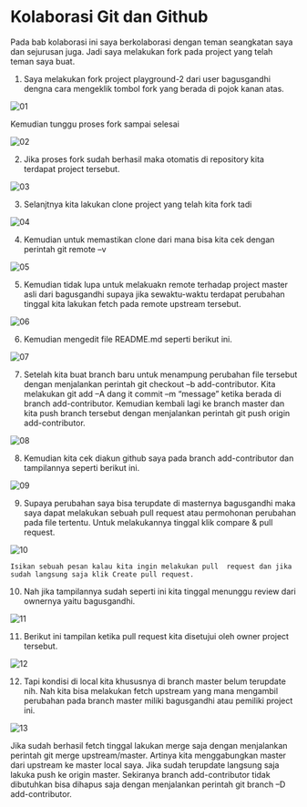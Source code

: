 # Kolaborasi Git dan Github

Pada bab kolaborasi ini saya berkolaborasi dengan teman seangkatan saya dan sejurusan juga. Jadi saya melakukan fork pada project yang telah teman saya buat.

1. Saya melakukan fork project playground-2 dari user bagusgandhi dengna cara mengeklik tombol fork yang berada di pojok kanan atas.

![01](Tugas/4.Kolaborasi/Screenshot_1.jpg)
    
   Kemudian tunggu proses fork sampai selesai 

![02](Tugas/4.Kolaborasi/Screenshot_2.jpg)

2. Jika proses fork sudah berhasil maka otomatis di repository kita terdapat project tersebut. 

![03](Tugas/4.Kolaborasi/Screenshot_3.jpg)

3. Selanjtnya kita lakukan clone project yang telah kita fork tadi

![04](Tugas/4.Kolaborasi/Screenshot_4.jpg)
    
4. Kemudian untuk memastikan clone dari mana bisa kita cek dengan perintah git remote –v 

![05](Tugas/4.Kolaborasi/Screenshot_5.jpg)
    
5. Kemudian tidak lupa untuk melakuakn remote terhadap project master asli dari bagusgandhi supaya jika sewaktu-waktu terdapat perubahan tinggal kita lakukan fetch pada remote upstream tersebut.

![06](Tugas/4.Kolaborasi/Screenshot_6.jpg)
    
6. Kemudian mengedit file README.md seperti berikut ini.

![07](Tugas/4.Kolaborasi/Screenshot_7.jpg)
    
7. Setelah kita buat branch baru untuk menampung perubahan file tersebut dengan menjalankan perintah git checkout –b add-contributor. Kita melakukan git add –A dang it commit –m “message” ketika berada di branch add-contributor. Kemudian kembali lagi ke branch master dan kita push branch tersebut dengan menjalankan perintah git push origin add-contributor.

![08](Tugas/4.Kolaborasi/Screenshot_8.jpg)

8. Kemudian kita cek diakun github saya pada branch add-contributor dan tampilannya seperti berikut ini.

![09](Tugas/4.Kolaborasi/Screenshot_9.jpg)

9. Supaya perubahan saya bisa terupdate di masternya bagusgandhi maka saya dapat melakukan sebuah pull request atau permohonan perubahan pada file tertentu. Untuk melakukannya tinggal klik compare & pull request.

![10](Tugas/4.Kolaborasi/Screenshot_9.jpg)

    Isikan sebuah pesan kalau kita ingin melakukan pull  request dan jika sudah langsung saja klik Create pull request.
    
10. Nah jika tampilannya sudah seperti ini kita tinggal menunggu review dari ownernya yaitu bagusgandhi.

![11](Tugas/4.Kolaborasi/Screenshot_10.jpg)

11. Berikut ini tampilan ketika pull request kita disetujui oleh owner project tersebut.

![12](Tugas/4.Kolaborasi/Screenshot_11.jpg)

12. Tapi kondisi di local kita khususnya di branch master belum terupdate nih. Nah kita bisa melakukan fetch upstream yang mana mengambil perubahan pada branch master miliki bagusgandhi atau pemiliki project ini.

![13](Tugas/4.Kolaborasi/Screenshot_12.jpg)

Jika sudah berhasil fetch tinggal lakukan merge saja dengan menjalankan perintah git merge upstream/master. Artinya kita menggabungkan master dari upstream ke master local saya. Jika sudah terupdate langsung saja lakuka push ke origin master. Sekiranya branch add-contributor tidak dibutuhkan bisa dihapus saja dengan menjalankan perintah git branch –D add-contributor.
